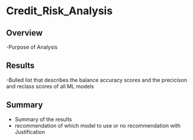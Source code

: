 # Credit_Risk_Analysis

## Overview
-Purpose of Analysis

## Results
-Bulled list that describes the balance accuracy scores and the precicison and reclass scores of all ML models

## Summary
- Summary of the results
- recommendation of which model to use or no recommendation with Justification
